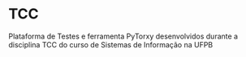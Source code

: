 # TCC
Plataforma de Testes e ferramenta PyTorxy desenvolvidos durante a disciplina TCC do curso de Sistemas de Informação na UFPB
